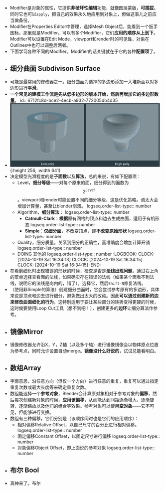 - Modifier是对象的属性，它提供**非破坏性编辑**功能，就像图层蒙版，**可插拔**。同时它也可以`apply`，把自己的效果永久地应用到对象上，但做这事儿之前应当做备份。
- Modifier在Properties Editor中管理，选择Mesh Object后，能看到一个扳手图标，那里就是Modifier。可以有多个Modifier，它们**应用的顺序从上到下**。Modifier可以设置在Edit Mode，viewport和render时的可见性，对象在Outlines中也可以调整后两者。
- 下面学习各种不同的Modifier。Modifier的话关键就在于它的各种**配置项**了。
- ## 细分曲面 Subdivison Surface
- 可能是最常用的修改器之一。细分曲面为选择的多边形添加一大堆新面以对多边形进行**平滑**。
- **一个常见的建模工作流是先从低多边形的版本开始，然后再增加它的多边形数量**。
  id:: 6712fc8d-bce2-4ecb-a932-772005db4d35
- ![image.png](../assets/image_1729306064470_0.png){:height 256, :width 641}
- 决定模型光滑程度的是**子面数**以及**算法**，总的来说，有如下配置项：
	- Level，**细分等级**——对每个原来的面，细分得到的面数为$$2^{Level}$$。viewport和render时能设置不同的细分等级，这是优化策略。调太大会增加计算量，甚至让blender崩溃。
	  logseq.order-list-type:: number
	- Algorithm，**细分算法**：
	  logseq.order-list-type:: number
		- **Catmull-Clark**：**根据**原有网格的顶点和边去生成曲面，适用于有机形态
		  logseq.order-list-type:: number
		- **Simple**：**仅细分面**，不改变顶点，即**不改变原始形状**
		  logseq.order-list-type:: number
	- Quality，细分质量，关系到细分的正确性，高准确度会增加计算开销
	  logseq.order-list-type:: number
	- DOING 其他的
	  logseq.order-list-type:: number
	  :LOGBOOK:
	  CLOCK: [2024-10-19 Sat 16:34:13]
	  CLOCK: [2024-10-19 Sat 16:34:15]
	  CLOCK: [2024-10-19 Sat 16:34:15]
	  :END:
- 在看到细化时出现错误的形状的时候，检查是否是**法线出现问题**，通过右上角的菜单选择查看面的法线，如果确实存在错误的法线（如果某个面看不到法线，说明它的法线是向内的，错了），选择它，然后`Shift-N`修复法线。
- （使用非Simple的算法）创建细分曲面时，它会尝试参考原有的多边形，具体来说是顶点和边去进行细分，避免做出太大的改动。因此**可以通过创建新的边来修改曲面细化的行为**，这特别适用于要让某些部分的转折变得更硬的时候，这时候要使用Loop Cut工具（想不到吧！），创建更多的**边环**让细分算法作参考。
- ## 镜像Mirror
- 镜像修改器允许沿X，Y，Z轴（以及多个轴）进行镜像镜像会以物体原点位置为参考点，同时允许设置自动merge。**镜像没什么好说的**，试试总能看明白。
- ## 数组Array
- 字面意思，沿任意方向（但仅一个方向）进行任意的重复，重复可以通过指定重复次数或最大长度等来确定重复次数。
- 数组能选择一个**参考对象**，Blender会计算原对象相对于参考对象的**偏移**，然后每次创建新对象的时候，**应用该偏移**，从而能达到间距逐渐增大，逐渐旋转，逐渐缩放以及他们的组合等效果。参考对象可以使用**空对象**——它不可见，但能够进行变换。
- 数组有三种偏移，它们分别是（该顺序同时也是它们的应用顺序）：
	- 相对偏移Relative Offset，以自己尺寸的百分比进行相对偏移。
	  logseq.order-list-type:: number
	- 固定偏移Constant Offset，以固定尺寸进行偏移
	  logseq.order-list-type:: number
	- 对象偏移Object Offset，即上面说的参考对象
	  logseq.order-list-type:: number
- ## 布尔 Bool
- 真神来了。布尔